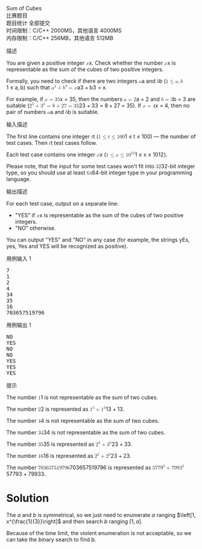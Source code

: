 
<div
  data-v-126cf686=""
  padding="10"
  shadow=""
  id="js-left-ContestProblemDetails"
  class="js-left"
  style="height: auto"
>
  <div data-v-126cf686="" slot="header" class="panel-title">
    <span data-v-126cf686="">Sum of Cubes</span><br data-v-126cf686="" /><span
      data-v-126cf686=""
      ><span data-v-126cf686="" class="el-tag el-tag--small el-tag--plain"
        >比赛题目</span
      ></span
    >
    <div data-v-126cf686="" class="problem-menu">
      <!----><span data-v-126cf686=""
        ><a data-v-126cf686="" class="el-link el-link--primary"
          ><!----><span class="el-link--inner"
            ><i
              data-v-126cf686=""
              aria-hidden="true"
              class="fa fa-pie-chart"
            ></i>
            题目统计</span
          ><!----></a
        ></span
      ><span data-v-126cf686=""
        ><a data-v-126cf686="" class="el-link el-link--primary"
          ><!----><span class="el-link--inner"
            ><i data-v-126cf686="" aria-hidden="true" class="fa fa-bars"></i>
            全部提交</span
          ><!----></a
        ></span
      >
    </div>
    <div data-v-126cf686="" class="question-intr">
      <span data-v-126cf686="">时间限制：C/C++ 2000MS，其他语言 4000MS</span
      ><br data-v-126cf686="" /><span data-v-126cf686=""
        >内存限制：C/C++ 256MB，其他语言 512MB</span
      ><br data-v-126cf686="" /><!----><!----><!---->
    </div>
  </div>
  <div data-v-126cf686="" id="problem-content">
    <p data-v-126cf686="" class="title">描述</p>
    <div data-v-126cf686="" class="markdown-body md-content">
      <p>
        You are given a positive integer
        <span
          ><span class="katex"
            ><span class="katex-mathml"
              ><math xmlns="http://www.w3.org/1998/Math/MathML"
                ><semantics
                  ><mrow><mi>x</mi></mrow
                  ><annotation encoding="application/x-tex"
                    >x</annotation
                  ></semantics
                ></math
              ></span
            ><span class="katex-html" aria-hidden="true"
              ><span class="base"
                ><span
                  class="strut"
                  style="height: 0.43056em; vertical-align: 0em"
                ></span
                ><span class="mord mathnormal">x</span></span
              ></span
            ></span
          ></span
        >. Check whether the number
        <span
          ><span class="katex"
            ><span class="katex-mathml"
              ><math xmlns="http://www.w3.org/1998/Math/MathML"
                ><semantics
                  ><mrow><mi>x</mi></mrow
                  ><annotation encoding="application/x-tex"
                    >x</annotation
                  ></semantics
                ></math
              ></span
            ><span class="katex-html" aria-hidden="true"
              ><span class="base"
                ><span
                  class="strut"
                  style="height: 0.43056em; vertical-align: 0em"
                ></span
                ><span class="mord mathnormal">x</span></span
              ></span
            ></span
          ></span
        >
        is representable as the sum of the cubes of two positive integers.
      </p>
      <p>
        Formally, you need to check if there are two integers
        <span
          ><span class="katex"
            ><span class="katex-mathml"
              ><math xmlns="http://www.w3.org/1998/Math/MathML"
                ><semantics
                  ><mrow><mi>a</mi></mrow
                  ><annotation encoding="application/x-tex"
                    >a</annotation
                  ></semantics
                ></math
              ></span
            ><span class="katex-html" aria-hidden="true"
              ><span class="base"
                ><span
                  class="strut"
                  style="height: 0.43056em; vertical-align: 0em"
                ></span
                ><span class="mord mathnormal">a</span></span
              ></span
            ></span
          ></span
        >
        and
        <span
          ><span class="katex"
            ><span class="katex-mathml"
              ><math xmlns="http://www.w3.org/1998/Math/MathML"
                ><semantics
                  ><mrow><mi>b</mi></mrow
                  ><annotation encoding="application/x-tex"
                    >b</annotation
                  ></semantics
                ></math
              ></span
            ><span class="katex-html" aria-hidden="true"
              ><span class="base"
                ><span
                  class="strut"
                  style="height: 0.69444em; vertical-align: 0em"
                ></span
                ><span class="mord mathnormal">b</span></span
              ></span
            ></span
          ></span
        >
        (<span
          ><span class="katex"
            ><span class="katex-mathml"
              ><math xmlns="http://www.w3.org/1998/Math/MathML"
                ><semantics
                  ><mrow
                    ><mn>1</mn><mo>≤</mo><mi>a</mi><mo separator="true">,</mo
                    ><mi>b</mi></mrow
                  ><annotation encoding="application/x-tex"
                    >1 \le a, b</annotation
                  ></semantics
                ></math
              ></span
            ><span class="katex-html" aria-hidden="true"
              ><span class="base"
                ><span
                  class="strut"
                  style="height: 0.78041em; vertical-align: -0.13597em"
                ></span
                ><span class="mord">1</span
                ><span class="mspace" style="margin-right: 0.277778em"></span
                ><span class="mrel">≤</span
                ><span
                  class="mspace"
                  style="margin-right: 0.277778em"
                ></span></span
              ><span class="base"
                ><span
                  class="strut"
                  style="height: 0.88888em; vertical-align: -0.19444em"
                ></span
                ><span class="mord mathnormal">a</span
                ><span class="mpunct">,</span
                ><span class="mspace" style="margin-right: 0.166667em"></span
                ><span class="mord mathnormal">b</span></span
              ></span
            ></span
          ></span
        >) such that
        <span
          ><span class="katex"
            ><span class="katex-mathml"
              ><math xmlns="http://www.w3.org/1998/Math/MathML"
                ><semantics
                  ><mrow
                    ><msup><mi>a</mi><mn>3</mn></msup
                    ><mo>+</mo><msup><mi>b</mi><mn>3</mn></msup
                    ><mo>=</mo><mi>x</mi></mrow
                  ><annotation encoding="application/x-tex"
                    >a^3+b^3=x</annotation
                  ></semantics
                ></math
              ></span
            ><span class="katex-html" aria-hidden="true"
              ><span class="base"
                ><span
                  class="strut"
                  style="height: 0.897438em; vertical-align: -0.08333em"
                ></span
                ><span class="mord"
                  ><span class="mord mathnormal">a</span
                  ><span class="msupsub"
                    ><span class="vlist-t"
                      ><span class="vlist-r"
                        ><span class="vlist" style="height: 0.814108em"
                          ><span
                            class=""
                            style="top: -3.063em; margin-right: 0.05em"
                            ><span class="pstrut" style="height: 2.7em"></span
                            ><span class="sizing reset-size6 size3 mtight"
                              ><span class="mord mtight">3</span></span
                            ></span
                          ></span
                        ></span
                      ></span
                    ></span
                  ></span
                ><span class="mspace" style="margin-right: 0.222222em"></span
                ><span class="mbin">+</span
                ><span
                  class="mspace"
                  style="margin-right: 0.222222em"
                ></span></span
              ><span class="base"
                ><span
                  class="strut"
                  style="height: 0.814108em; vertical-align: 0em"
                ></span
                ><span class="mord"
                  ><span class="mord mathnormal">b</span
                  ><span class="msupsub"
                    ><span class="vlist-t"
                      ><span class="vlist-r"
                        ><span class="vlist" style="height: 0.814108em"
                          ><span
                            class=""
                            style="top: -3.063em; margin-right: 0.05em"
                            ><span class="pstrut" style="height: 2.7em"></span
                            ><span class="sizing reset-size6 size3 mtight"
                              ><span class="mord mtight">3</span></span
                            ></span
                          ></span
                        ></span
                      ></span
                    ></span
                  ></span
                ><span class="mspace" style="margin-right: 0.277778em"></span
                ><span class="mrel">=</span
                ><span
                  class="mspace"
                  style="margin-right: 0.277778em"
                ></span></span
              ><span class="base"
                ><span
                  class="strut"
                  style="height: 0.43056em; vertical-align: 0em"
                ></span
                ><span class="mord mathnormal">x</span></span
              ></span
            ></span
          ></span
        >.
      </p>
      <p>
        For example, if
        <span
          ><span class="katex"
            ><span class="katex-mathml"
              ><math xmlns="http://www.w3.org/1998/Math/MathML"
                ><semantics
                  ><mrow><mi>x</mi><mo>=</mo><mn>35</mn></mrow
                  ><annotation encoding="application/x-tex"
                    >x = 35</annotation
                  ></semantics
                ></math
              ></span
            ><span class="katex-html" aria-hidden="true"
              ><span class="base"
                ><span
                  class="strut"
                  style="height: 0.43056em; vertical-align: 0em"
                ></span
                ><span class="mord mathnormal">x</span
                ><span class="mspace" style="margin-right: 0.277778em"></span
                ><span class="mrel">=</span
                ><span
                  class="mspace"
                  style="margin-right: 0.277778em"
                ></span></span
              ><span class="base"
                ><span
                  class="strut"
                  style="height: 0.64444em; vertical-align: 0em"
                ></span
                ><span class="mord">3</span><span class="mord">5</span></span
              ></span
            ></span
          ></span
        >, then the numbers
        <span
          ><span class="katex"
            ><span class="katex-mathml"
              ><math xmlns="http://www.w3.org/1998/Math/MathML"
                ><semantics
                  ><mrow><mi>a</mi><mo>=</mo><mn>2</mn></mrow
                  ><annotation encoding="application/x-tex"
                    >a=2</annotation
                  ></semantics
                ></math
              ></span
            ><span class="katex-html" aria-hidden="true"
              ><span class="base"
                ><span
                  class="strut"
                  style="height: 0.43056em; vertical-align: 0em"
                ></span
                ><span class="mord mathnormal">a</span
                ><span class="mspace" style="margin-right: 0.277778em"></span
                ><span class="mrel">=</span
                ><span
                  class="mspace"
                  style="margin-right: 0.277778em"
                ></span></span
              ><span class="base"
                ><span
                  class="strut"
                  style="height: 0.64444em; vertical-align: 0em"
                ></span
                ><span class="mord">2</span></span
              ></span
            ></span
          ></span
        >
        and
        <span
          ><span class="katex"
            ><span class="katex-mathml"
              ><math xmlns="http://www.w3.org/1998/Math/MathML"
                ><semantics
                  ><mrow><mi>b</mi><mo>=</mo><mn>3</mn></mrow
                  ><annotation encoding="application/x-tex"
                    >b=3</annotation
                  ></semantics
                ></math
              ></span
            ><span class="katex-html" aria-hidden="true"
              ><span class="base"
                ><span
                  class="strut"
                  style="height: 0.69444em; vertical-align: 0em"
                ></span
                ><span class="mord mathnormal">b</span
                ><span class="mspace" style="margin-right: 0.277778em"></span
                ><span class="mrel">=</span
                ><span
                  class="mspace"
                  style="margin-right: 0.277778em"
                ></span></span
              ><span class="base"
                ><span
                  class="strut"
                  style="height: 0.64444em; vertical-align: 0em"
                ></span
                ><span class="mord">3</span></span
              ></span
            ></span
          ></span
        >
        are suitable (<span
          ><span class="katex"
            ><span class="katex-mathml"
              ><math xmlns="http://www.w3.org/1998/Math/MathML"
                ><semantics
                  ><mrow
                    ><msup><mn>2</mn><mn>3</mn></msup
                    ><mo>+</mo><msup><mn>3</mn><mn>3</mn></msup
                    ><mo>=</mo><mn>8</mn><mo>+</mo><mn>27</mn><mo>=</mo
                    ><mn>35</mn></mrow
                  ><annotation encoding="application/x-tex"
                    >2^3+3^3=8+27=35</annotation
                  ></semantics
                ></math
              ></span
            ><span class="katex-html" aria-hidden="true"
              ><span class="base"
                ><span
                  class="strut"
                  style="height: 0.897438em; vertical-align: -0.08333em"
                ></span
                ><span class="mord"
                  ><span class="mord">2</span
                  ><span class="msupsub"
                    ><span class="vlist-t"
                      ><span class="vlist-r"
                        ><span class="vlist" style="height: 0.814108em"
                          ><span
                            class=""
                            style="top: -3.063em; margin-right: 0.05em"
                            ><span class="pstrut" style="height: 2.7em"></span
                            ><span class="sizing reset-size6 size3 mtight"
                              ><span class="mord mtight">3</span></span
                            ></span
                          ></span
                        ></span
                      ></span
                    ></span
                  ></span
                ><span class="mspace" style="margin-right: 0.222222em"></span
                ><span class="mbin">+</span
                ><span
                  class="mspace"
                  style="margin-right: 0.222222em"
                ></span></span
              ><span class="base"
                ><span
                  class="strut"
                  style="height: 0.814108em; vertical-align: 0em"
                ></span
                ><span class="mord"
                  ><span class="mord">3</span
                  ><span class="msupsub"
                    ><span class="vlist-t"
                      ><span class="vlist-r"
                        ><span class="vlist" style="height: 0.814108em"
                          ><span
                            class=""
                            style="top: -3.063em; margin-right: 0.05em"
                            ><span class="pstrut" style="height: 2.7em"></span
                            ><span class="sizing reset-size6 size3 mtight"
                              ><span class="mord mtight">3</span></span
                            ></span
                          ></span
                        ></span
                      ></span
                    ></span
                  ></span
                ><span class="mspace" style="margin-right: 0.277778em"></span
                ><span class="mrel">=</span
                ><span
                  class="mspace"
                  style="margin-right: 0.277778em"
                ></span></span
              ><span class="base"
                ><span
                  class="strut"
                  style="height: 0.72777em; vertical-align: -0.08333em"
                ></span
                ><span class="mord">8</span
                ><span class="mspace" style="margin-right: 0.222222em"></span
                ><span class="mbin">+</span
                ><span
                  class="mspace"
                  style="margin-right: 0.222222em"
                ></span></span
              ><span class="base"
                ><span
                  class="strut"
                  style="height: 0.64444em; vertical-align: 0em"
                ></span
                ><span class="mord">2</span><span class="mord">7</span
                ><span class="mspace" style="margin-right: 0.277778em"></span
                ><span class="mrel">=</span
                ><span
                  class="mspace"
                  style="margin-right: 0.277778em"
                ></span></span
              ><span class="base"
                ><span
                  class="strut"
                  style="height: 0.64444em; vertical-align: 0em"
                ></span
                ><span class="mord">3</span><span class="mord">5</span></span
              ></span
            ></span
          ></span
        >). If
        <span
          ><span class="katex"
            ><span class="katex-mathml"
              ><math xmlns="http://www.w3.org/1998/Math/MathML"
                ><semantics
                  ><mrow><mi>x</mi><mo>=</mo><mn>4</mn></mrow
                  ><annotation encoding="application/x-tex"
                    >x=4</annotation
                  ></semantics
                ></math
              ></span
            ><span class="katex-html" aria-hidden="true"
              ><span class="base"
                ><span
                  class="strut"
                  style="height: 0.43056em; vertical-align: 0em"
                ></span
                ><span class="mord mathnormal">x</span
                ><span class="mspace" style="margin-right: 0.277778em"></span
                ><span class="mrel">=</span
                ><span
                  class="mspace"
                  style="margin-right: 0.277778em"
                ></span></span
              ><span class="base"
                ><span
                  class="strut"
                  style="height: 0.64444em; vertical-align: 0em"
                ></span
                ><span class="mord">4</span></span
              ></span
            ></span
          ></span
        >, then no pair of numbers
        <span
          ><span class="katex"
            ><span class="katex-mathml"
              ><math xmlns="http://www.w3.org/1998/Math/MathML"
                ><semantics
                  ><mrow><mi>a</mi></mrow
                  ><annotation encoding="application/x-tex"
                    >a</annotation
                  ></semantics
                ></math
              ></span
            ><span class="katex-html" aria-hidden="true"
              ><span class="base"
                ><span
                  class="strut"
                  style="height: 0.43056em; vertical-align: 0em"
                ></span
                ><span class="mord mathnormal">a</span></span
              ></span
            ></span
          ></span
        >
        and
        <span
          ><span class="katex"
            ><span class="katex-mathml"
              ><math xmlns="http://www.w3.org/1998/Math/MathML"
                ><semantics
                  ><mrow><mi>b</mi></mrow
                  ><annotation encoding="application/x-tex"
                    >b</annotation
                  ></semantics
                ></math
              ></span
            ><span class="katex-html" aria-hidden="true"
              ><span class="base"
                ><span
                  class="strut"
                  style="height: 0.69444em; vertical-align: 0em"
                ></span
                ><span class="mord mathnormal">b</span></span
              ></span
            ></span
          ></span
        >
        is suitable.
      </p>
    </div>
    <p data-v-126cf686="" class="title">输入描述</p>
    <div data-v-126cf686="" class="markdown-body md-content">
      <p>
        The first line contains one integer
        <span
          ><span class="katex"
            ><span class="katex-mathml"
              ><math xmlns="http://www.w3.org/1998/Math/MathML"
                ><semantics
                  ><mrow><mi>t</mi></mrow
                  ><annotation encoding="application/x-tex"
                    >t</annotation
                  ></semantics
                ></math
              ></span
            ><span class="katex-html" aria-hidden="true"
              ><span class="base"
                ><span
                  class="strut"
                  style="height: 0.61508em; vertical-align: 0em"
                ></span
                ><span class="mord mathnormal">t</span></span
              ></span
            ></span
          ></span
        >
        (<span
          ><span class="katex"
            ><span class="katex-mathml"
              ><math xmlns="http://www.w3.org/1998/Math/MathML"
                ><semantics
                  ><mrow
                    ><mn>1</mn><mo>≤</mo><mi>t</mi><mo>≤</mo><mn>100</mn></mrow
                  ><annotation encoding="application/x-tex"
                    >1 \le t \le 100</annotation
                  ></semantics
                ></math
              ></span
            ><span class="katex-html" aria-hidden="true"
              ><span class="base"
                ><span
                  class="strut"
                  style="height: 0.78041em; vertical-align: -0.13597em"
                ></span
                ><span class="mord">1</span
                ><span class="mspace" style="margin-right: 0.277778em"></span
                ><span class="mrel">≤</span
                ><span
                  class="mspace"
                  style="margin-right: 0.277778em"
                ></span></span
              ><span class="base"
                ><span
                  class="strut"
                  style="height: 0.77194em; vertical-align: -0.13597em"
                ></span
                ><span class="mord mathnormal">t</span
                ><span class="mspace" style="margin-right: 0.277778em"></span
                ><span class="mrel">≤</span
                ><span
                  class="mspace"
                  style="margin-right: 0.277778em"
                ></span></span
              ><span class="base"
                ><span
                  class="strut"
                  style="height: 0.64444em; vertical-align: 0em"
                ></span
                ><span class="mord">1</span><span class="mord">0</span
                ><span class="mord">0</span></span
              ></span
            ></span
          ></span
        >)&nbsp;— the number of test cases. Then
        <span
          ><span class="katex"
            ><span class="katex-mathml"
              ><math xmlns="http://www.w3.org/1998/Math/MathML"
                ><semantics
                  ><mrow><mi>t</mi></mrow
                  ><annotation encoding="application/x-tex"
                    >t</annotation
                  ></semantics
                ></math
              ></span
            ><span class="katex-html" aria-hidden="true"
              ><span class="base"
                ><span
                  class="strut"
                  style="height: 0.61508em; vertical-align: 0em"
                ></span
                ><span class="mord mathnormal">t</span></span
              ></span
            ></span
          ></span
        >
        test cases follow.
      </p>
      <p>
        Each test case contains one integer
        <span
          ><span class="katex"
            ><span class="katex-mathml"
              ><math xmlns="http://www.w3.org/1998/Math/MathML"
                ><semantics
                  ><mrow><mi>x</mi></mrow
                  ><annotation encoding="application/x-tex"
                    >x</annotation
                  ></semantics
                ></math
              ></span
            ><span class="katex-html" aria-hidden="true"
              ><span class="base"
                ><span
                  class="strut"
                  style="height: 0.43056em; vertical-align: 0em"
                ></span
                ><span class="mord mathnormal">x</span></span
              ></span
            ></span
          ></span
        >
        (<span
          ><span class="katex"
            ><span class="katex-mathml"
              ><math xmlns="http://www.w3.org/1998/Math/MathML"
                ><semantics
                  ><mrow
                    ><mn>1</mn><mo>≤</mo><mi>x</mi><mo>≤</mo><mn>1</mn
                    ><msup><mn>0</mn><mn>12</mn></msup></mrow
                  ><annotation encoding="application/x-tex"
                    >1 \le x \le 10^{12}</annotation
                  ></semantics
                ></math
              ></span
            ><span class="katex-html" aria-hidden="true"
              ><span class="base"
                ><span
                  class="strut"
                  style="height: 0.78041em; vertical-align: -0.13597em"
                ></span
                ><span class="mord">1</span
                ><span class="mspace" style="margin-right: 0.277778em"></span
                ><span class="mrel">≤</span
                ><span
                  class="mspace"
                  style="margin-right: 0.277778em"
                ></span></span
              ><span class="base"
                ><span
                  class="strut"
                  style="height: 0.77194em; vertical-align: -0.13597em"
                ></span
                ><span class="mord mathnormal">x</span
                ><span class="mspace" style="margin-right: 0.277778em"></span
                ><span class="mrel">≤</span
                ><span
                  class="mspace"
                  style="margin-right: 0.277778em"
                ></span></span
              ><span class="base"
                ><span
                  class="strut"
                  style="height: 0.814108em; vertical-align: 0em"
                ></span
                ><span class="mord">1</span
                ><span class="mord"
                  ><span class="mord">0</span
                  ><span class="msupsub"
                    ><span class="vlist-t"
                      ><span class="vlist-r"
                        ><span class="vlist" style="height: 0.814108em"
                          ><span
                            class=""
                            style="top: -3.063em; margin-right: 0.05em"
                            ><span class="pstrut" style="height: 2.7em"></span
                            ><span class="sizing reset-size6 size3 mtight"
                              ><span class="mord mtight"
                                ><span class="mord mtight">1</span
                                ><span class="mord mtight">2</span></span
                              ></span
                            ></span
                          ></span
                        ></span
                      ></span
                    ></span
                  ></span
                ></span
              ></span
            ></span
          ></span
        >).
      </p>
      <p>
        Please note, that the input for some test cases won't fit into
        <span
          ><span class="katex"
            ><span class="katex-mathml"
              ><math xmlns="http://www.w3.org/1998/Math/MathML"
                ><semantics
                  ><mrow><mn>32</mn></mrow
                  ><annotation encoding="application/x-tex"
                    >32</annotation
                  ></semantics
                ></math
              ></span
            ><span class="katex-html" aria-hidden="true"
              ><span class="base"
                ><span
                  class="strut"
                  style="height: 0.64444em; vertical-align: 0em"
                ></span
                ><span class="mord">3</span><span class="mord">2</span></span
              ></span
            ></span
          ></span
        >-bit integer type, so you should use at least
        <span
          ><span class="katex"
            ><span class="katex-mathml"
              ><math xmlns="http://www.w3.org/1998/Math/MathML"
                ><semantics
                  ><mrow><mn>64</mn></mrow
                  ><annotation encoding="application/x-tex"
                    >64</annotation
                  ></semantics
                ></math
              ></span
            ><span class="katex-html" aria-hidden="true"
              ><span class="base"
                ><span
                  class="strut"
                  style="height: 0.64444em; vertical-align: 0em"
                ></span
                ><span class="mord">6</span><span class="mord">4</span></span
              ></span
            ></span
          ></span
        >-bit integer type in your programming language.
      </p>
    </div>
    <p data-v-126cf686="" class="title">输出描述</p>
    <div data-v-126cf686="" class="markdown-body md-content">
      <p>For each test case, output on a separate line:</p>
      <ul>
        <li>
          "<span class="tex-font-style-tt">YES</span>" if
          <span
            ><span class="katex"
              ><span class="katex-mathml"
                ><math xmlns="http://www.w3.org/1998/Math/MathML"
                  ><semantics
                    ><mrow><mi>x</mi></mrow
                    ><annotation encoding="application/x-tex"
                      >x</annotation
                    ></semantics
                  ></math
                ></span
              ><span class="katex-html" aria-hidden="true"
                ><span class="base"
                  ><span
                    class="strut"
                    style="height: 0.43056em; vertical-align: 0em"
                  ></span
                  ><span class="mord mathnormal">x</span></span
                ></span
              ></span
            ></span
          >
          is representable as the sum of the cubes of two positive integers.
        </li>
        <li>"<span class="tex-font-style-tt">NO</span>" otherwise.</li>
      </ul>
      <p>
        You can output "<span class="tex-font-style-tt">YES</span>" and "<span
          class="tex-font-style-tt"
          >NO</span
        >" in any case (for example, the strings
        <span class="tex-font-style-tt">yEs</span>,
        <span class="tex-font-style-tt">yes</span>,
        <span class="tex-font-style-tt">Yes</span> and
        <span class="tex-font-style-tt">YES</span> will be recognized as
        positive).
      </p>
    </div>
    <div data-v-126cf686="">
      <div data-v-126cf686="" class="flex-container example">
        <div data-v-126cf686="" class="example-input">
          <p data-v-126cf686="" class="title">
            用例输入 1
            <a data-v-126cf686="" class="copy"
              ><i data-v-126cf686="" class="el-icon-document-copy"></i
            ></a>
          </p>
          <pre data-v-126cf686="">
7
1
2
4
34
35
16
703657519796</pre
          >
        </div>
        <div data-v-126cf686="" class="example-output">
          <p data-v-126cf686="" class="title">
            用例输出 1
            <a data-v-126cf686="" class="copy"
              ><i data-v-126cf686="" class="el-icon-document-copy"></i
            ></a>
          </p>
          <pre data-v-126cf686="">
NO
YES
NO
NO
YES
YES
YES</pre
          >
        </div>
      </div>
    </div>
    <p data-v-126cf686="" class="title">提示</p>
    <div data-v-126cf686="" class="el-card is-always-shadow" dis-hover="">
      <!---->
      <div class="el-card__body">
        <div data-v-126cf686="" class="markdown-body hint-content">
          <p>
            The number
            <span
              ><span class="katex"
                ><span class="katex-mathml"
                  ><math xmlns="http://www.w3.org/1998/Math/MathML"
                    ><semantics
                      ><mrow><mn>1</mn></mrow
                      ><annotation encoding="application/x-tex"
                        >1</annotation
                      ></semantics
                    ></math
                  ></span
                ><span class="katex-html" aria-hidden="true"
                  ><span class="base"
                    ><span
                      class="strut"
                      style="height: 0.64444em; vertical-align: 0em"
                    ></span
                    ><span class="mord">1</span></span
                  ></span
                ></span
              ></span
            >
            is not representable as the sum of two cubes.
          </p>
          <p>
            The number
            <span
              ><span class="katex"
                ><span class="katex-mathml"
                  ><math xmlns="http://www.w3.org/1998/Math/MathML"
                    ><semantics
                      ><mrow><mn>2</mn></mrow
                      ><annotation encoding="application/x-tex"
                        >2</annotation
                      ></semantics
                    ></math
                  ></span
                ><span class="katex-html" aria-hidden="true"
                  ><span class="base"
                    ><span
                      class="strut"
                      style="height: 0.64444em; vertical-align: 0em"
                    ></span
                    ><span class="mord">2</span></span
                  ></span
                ></span
              ></span
            >
            is represented as
            <span
              ><span class="katex"
                ><span class="katex-mathml"
                  ><math xmlns="http://www.w3.org/1998/Math/MathML"
                    ><semantics
                      ><mrow
                        ><msup><mn>1</mn><mn>3</mn></msup
                        ><mo>+</mo><msup><mn>1</mn><mn>3</mn></msup></mrow
                      ><annotation encoding="application/x-tex"
                        >1^3+1^3</annotation
                      ></semantics
                    ></math
                  ></span
                ><span class="katex-html" aria-hidden="true"
                  ><span class="base"
                    ><span
                      class="strut"
                      style="height: 0.897438em; vertical-align: -0.08333em"
                    ></span
                    ><span class="mord"
                      ><span class="mord">1</span
                      ><span class="msupsub"
                        ><span class="vlist-t"
                          ><span class="vlist-r"
                            ><span class="vlist" style="height: 0.814108em"
                              ><span
                                class=""
                                style="top: -3.063em; margin-right: 0.05em"
                                ><span
                                  class="pstrut"
                                  style="height: 2.7em"
                                ></span
                                ><span class="sizing reset-size6 size3 mtight"
                                  ><span class="mord mtight">3</span></span
                                ></span
                              ></span
                            ></span
                          ></span
                        ></span
                      ></span
                    ><span
                      class="mspace"
                      style="margin-right: 0.222222em"
                    ></span
                    ><span class="mbin">+</span
                    ><span
                      class="mspace"
                      style="margin-right: 0.222222em"
                    ></span></span
                  ><span class="base"
                    ><span
                      class="strut"
                      style="height: 0.814108em; vertical-align: 0em"
                    ></span
                    ><span class="mord"
                      ><span class="mord">1</span
                      ><span class="msupsub"
                        ><span class="vlist-t"
                          ><span class="vlist-r"
                            ><span class="vlist" style="height: 0.814108em"
                              ><span
                                class=""
                                style="top: -3.063em; margin-right: 0.05em"
                                ><span
                                  class="pstrut"
                                  style="height: 2.7em"
                                ></span
                                ><span class="sizing reset-size6 size3 mtight"
                                  ><span class="mord mtight">3</span></span
                                ></span
                              ></span
                            ></span
                          ></span
                        ></span
                      ></span
                    ></span
                  ></span
                ></span
              ></span
            >.
          </p>
          <p>
            The number
            <span
              ><span class="katex"
                ><span class="katex-mathml"
                  ><math xmlns="http://www.w3.org/1998/Math/MathML"
                    ><semantics
                      ><mrow><mn>4</mn></mrow
                      ><annotation encoding="application/x-tex"
                        >4</annotation
                      ></semantics
                    ></math
                  ></span
                ><span class="katex-html" aria-hidden="true"
                  ><span class="base"
                    ><span
                      class="strut"
                      style="height: 0.64444em; vertical-align: 0em"
                    ></span
                    ><span class="mord">4</span></span
                  ></span
                ></span
              ></span
            >
            is not representable as the sum of two cubes.
          </p>
          <p>
            The number
            <span
              ><span class="katex"
                ><span class="katex-mathml"
                  ><math xmlns="http://www.w3.org/1998/Math/MathML"
                    ><semantics
                      ><mrow><mn>34</mn></mrow
                      ><annotation encoding="application/x-tex"
                        >34</annotation
                      ></semantics
                    ></math
                  ></span
                ><span class="katex-html" aria-hidden="true"
                  ><span class="base"
                    ><span
                      class="strut"
                      style="height: 0.64444em; vertical-align: 0em"
                    ></span
                    ><span class="mord">3</span
                    ><span class="mord">4</span></span
                  ></span
                ></span
              ></span
            >
            is not representable as the sum of two cubes.
          </p>
          <p>
            The number
            <span
              ><span class="katex"
                ><span class="katex-mathml"
                  ><math xmlns="http://www.w3.org/1998/Math/MathML"
                    ><semantics
                      ><mrow><mn>35</mn></mrow
                      ><annotation encoding="application/x-tex"
                        >35</annotation
                      ></semantics
                    ></math
                  ></span
                ><span class="katex-html" aria-hidden="true"
                  ><span class="base"
                    ><span
                      class="strut"
                      style="height: 0.64444em; vertical-align: 0em"
                    ></span
                    ><span class="mord">3</span
                    ><span class="mord">5</span></span
                  ></span
                ></span
              ></span
            >
            is represented as
            <span
              ><span class="katex"
                ><span class="katex-mathml"
                  ><math xmlns="http://www.w3.org/1998/Math/MathML"
                    ><semantics
                      ><mrow
                        ><msup><mn>2</mn><mn>3</mn></msup
                        ><mo>+</mo><msup><mn>3</mn><mn>3</mn></msup></mrow
                      ><annotation encoding="application/x-tex"
                        >2^3+3^3</annotation
                      ></semantics
                    ></math
                  ></span
                ><span class="katex-html" aria-hidden="true"
                  ><span class="base"
                    ><span
                      class="strut"
                      style="height: 0.897438em; vertical-align: -0.08333em"
                    ></span
                    ><span class="mord"
                      ><span class="mord">2</span
                      ><span class="msupsub"
                        ><span class="vlist-t"
                          ><span class="vlist-r"
                            ><span class="vlist" style="height: 0.814108em"
                              ><span
                                class=""
                                style="top: -3.063em; margin-right: 0.05em"
                                ><span
                                  class="pstrut"
                                  style="height: 2.7em"
                                ></span
                                ><span class="sizing reset-size6 size3 mtight"
                                  ><span class="mord mtight">3</span></span
                                ></span
                              ></span
                            ></span
                          ></span
                        ></span
                      ></span
                    ><span
                      class="mspace"
                      style="margin-right: 0.222222em"
                    ></span
                    ><span class="mbin">+</span
                    ><span
                      class="mspace"
                      style="margin-right: 0.222222em"
                    ></span></span
                  ><span class="base"
                    ><span
                      class="strut"
                      style="height: 0.814108em; vertical-align: 0em"
                    ></span
                    ><span class="mord"
                      ><span class="mord">3</span
                      ><span class="msupsub"
                        ><span class="vlist-t"
                          ><span class="vlist-r"
                            ><span class="vlist" style="height: 0.814108em"
                              ><span
                                class=""
                                style="top: -3.063em; margin-right: 0.05em"
                                ><span
                                  class="pstrut"
                                  style="height: 2.7em"
                                ></span
                                ><span class="sizing reset-size6 size3 mtight"
                                  ><span class="mord mtight">3</span></span
                                ></span
                              ></span
                            ></span
                          ></span
                        ></span
                      ></span
                    ></span
                  ></span
                ></span
              ></span
            >.
          </p>
          <p>
            The number
            <span
              ><span class="katex"
                ><span class="katex-mathml"
                  ><math xmlns="http://www.w3.org/1998/Math/MathML"
                    ><semantics
                      ><mrow><mn>16</mn></mrow
                      ><annotation encoding="application/x-tex"
                        >16</annotation
                      ></semantics
                    ></math
                  ></span
                ><span class="katex-html" aria-hidden="true"
                  ><span class="base"
                    ><span
                      class="strut"
                      style="height: 0.64444em; vertical-align: 0em"
                    ></span
                    ><span class="mord">1</span
                    ><span class="mord">6</span></span
                  ></span
                ></span
              ></span
            >
            is represented as
            <span
              ><span class="katex"
                ><span class="katex-mathml"
                  ><math xmlns="http://www.w3.org/1998/Math/MathML"
                    ><semantics
                      ><mrow
                        ><msup><mn>2</mn><mn>3</mn></msup
                        ><mo>+</mo><msup><mn>2</mn><mn>3</mn></msup></mrow
                      ><annotation encoding="application/x-tex"
                        >2^3+2^3</annotation
                      ></semantics
                    ></math
                  ></span
                ><span class="katex-html" aria-hidden="true"
                  ><span class="base"
                    ><span
                      class="strut"
                      style="height: 0.897438em; vertical-align: -0.08333em"
                    ></span
                    ><span class="mord"
                      ><span class="mord">2</span
                      ><span class="msupsub"
                        ><span class="vlist-t"
                          ><span class="vlist-r"
                            ><span class="vlist" style="height: 0.814108em"
                              ><span
                                class=""
                                style="top: -3.063em; margin-right: 0.05em"
                                ><span
                                  class="pstrut"
                                  style="height: 2.7em"
                                ></span
                                ><span class="sizing reset-size6 size3 mtight"
                                  ><span class="mord mtight">3</span></span
                                ></span
                              ></span
                            ></span
                          ></span
                        ></span
                      ></span
                    ><span
                      class="mspace"
                      style="margin-right: 0.222222em"
                    ></span
                    ><span class="mbin">+</span
                    ><span
                      class="mspace"
                      style="margin-right: 0.222222em"
                    ></span></span
                  ><span class="base"
                    ><span
                      class="strut"
                      style="height: 0.814108em; vertical-align: 0em"
                    ></span
                    ><span class="mord"
                      ><span class="mord">2</span
                      ><span class="msupsub"
                        ><span class="vlist-t"
                          ><span class="vlist-r"
                            ><span class="vlist" style="height: 0.814108em"
                              ><span
                                class=""
                                style="top: -3.063em; margin-right: 0.05em"
                                ><span
                                  class="pstrut"
                                  style="height: 2.7em"
                                ></span
                                ><span class="sizing reset-size6 size3 mtight"
                                  ><span class="mord mtight">3</span></span
                                ></span
                              ></span
                            ></span
                          ></span
                        ></span
                      ></span
                    ></span
                  ></span
                ></span
              ></span
            >.
          </p>
          <p>
            The number
            <span
              ><span class="katex"
                ><span class="katex-mathml"
                  ><math xmlns="http://www.w3.org/1998/Math/MathML"
                    ><semantics
                      ><mrow><mn>703657519796</mn></mrow
                      ><annotation encoding="application/x-tex"
                        >703657519796</annotation
                      ></semantics
                    ></math
                  ></span
                ><span class="katex-html" aria-hidden="true"
                  ><span class="base"
                    ><span
                      class="strut"
                      style="height: 0.64444em; vertical-align: 0em"
                    ></span
                    ><span class="mord">7</span><span class="mord">0</span
                    ><span class="mord">3</span><span class="mord">6</span
                    ><span class="mord">5</span><span class="mord">7</span
                    ><span class="mord">5</span><span class="mord">1</span
                    ><span class="mord">9</span><span class="mord">7</span
                    ><span class="mord">9</span
                    ><span class="mord">6</span></span
                  ></span
                ></span
              ></span
            >
            is represented as
            <span
              ><span class="katex"
                ><span class="katex-mathml"
                  ><math xmlns="http://www.w3.org/1998/Math/MathML"
                    ><semantics
                      ><mrow
                        ><mn>577</mn><msup><mn>9</mn><mn>3</mn></msup
                        ><mo>+</mo><mn>799</mn
                        ><msup><mn>3</mn><mn>3</mn></msup></mrow
                      ><annotation encoding="application/x-tex"
                        >5779^3+7993^3</annotation
                      ></semantics
                    ></math
                  ></span
                ><span class="katex-html" aria-hidden="true"
                  ><span class="base"
                    ><span
                      class="strut"
                      style="height: 0.897438em; vertical-align: -0.08333em"
                    ></span
                    ><span class="mord">5</span><span class="mord">7</span
                    ><span class="mord">7</span
                    ><span class="mord"
                      ><span class="mord">9</span
                      ><span class="msupsub"
                        ><span class="vlist-t"
                          ><span class="vlist-r"
                            ><span class="vlist" style="height: 0.814108em"
                              ><span
                                class=""
                                style="top: -3.063em; margin-right: 0.05em"
                                ><span
                                  class="pstrut"
                                  style="height: 2.7em"
                                ></span
                                ><span class="sizing reset-size6 size3 mtight"
                                  ><span class="mord mtight">3</span></span
                                ></span
                              ></span
                            ></span
                          ></span
                        ></span
                      ></span
                    ><span
                      class="mspace"
                      style="margin-right: 0.222222em"
                    ></span
                    ><span class="mbin">+</span
                    ><span
                      class="mspace"
                      style="margin-right: 0.222222em"
                    ></span></span
                  ><span class="base"
                    ><span
                      class="strut"
                      style="height: 0.814108em; vertical-align: 0em"
                    ></span
                    ><span class="mord">7</span><span class="mord">9</span
                    ><span class="mord">9</span
                    ><span class="mord"
                      ><span class="mord">3</span
                      ><span class="msupsub"
                        ><span class="vlist-t"
                          ><span class="vlist-r"
                            ><span class="vlist" style="height: 0.814108em"
                              ><span
                                class=""
                                style="top: -3.063em; margin-right: 0.05em"
                                ><span
                                  class="pstrut"
                                  style="height: 2.7em"
                                ></span
                                ><span class="sizing reset-size6 size3 mtight"
                                  ><span class="mord mtight">3</span></span
                                ></span
                              ></span
                            ></span
                          ></span
                        ></span
                      ></span
                    ></span
                  ></span
                ></span
              ></span
            >.
          </p>
        </div>
      </div>
    </div>
    <!---->
  </div>
</div>

# Solution

The $a$ and $b$ is symmetrical, so we just need to enumerate $a$ ranging $\left[1, x^{\frac{1}{3}}\right]$ and then search $b$ ranging $\left[1, a\right]$.

Because of the time limit, the violent enumeration is not acceptable, so we can take the binary search to find $b$.
